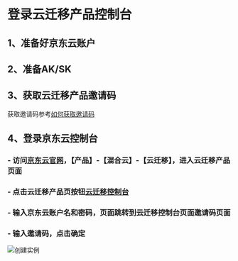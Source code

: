 
# 登录云迁移产品控制台
## 1、准备好京东云账户
## 2、准备AK/SK
## 3、获取云迁移产品邀请码
   获取邀请码参考[如何获取邀请码](documentation/Hybrid-Cloud/JDMigration/Operation-Guide/jdmigration-cloud-InvitationCode.md)
## 4、登录京东云控制台
### - 访问[京东云官网](https://www.jdcloud.com)，【产品】-【混合云】-【云迁移】，进入云迁移产品页面
### - 点击云迁移产品页按钮[云迁移控制台](https://jdfusion.jdcloud.com)
### - 输入京东云账户名和密码，页面跳转到云迁移控制台页面邀请码页面
### - 输入邀请码，点击确定
![创建实例](https://github.com/jdcloudcom/cn/blob/edit/image/JDFusion/shuruyaoqingma.png)



